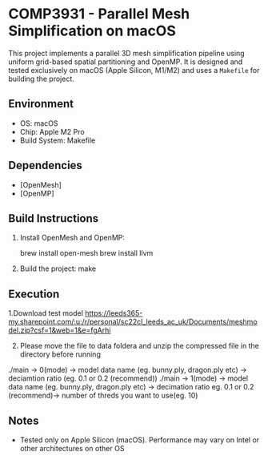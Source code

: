 # COMP3931 - Parallel Mesh Simplification on macOS

This project implements a parallel 3D mesh simplification pipeline using uniform grid-based spatial partitioning and OpenMP. It is designed and tested exclusively on macOS (Apple Silicon, M1/M2) and uses a `Makefile` for building the project.

## Environment
- OS: macOS 
- Chip: Apple M2 Pro 
- Build System: Makefile 

## Dependencies
- [OpenMesh]
- [OpenMP] 

## Build Instructions
1. Install OpenMesh and OpenMP:

   brew install open-mesh 
   brew install llvm

2. Build the project:
   make

## Execution 

1.Download test model
https://leeds365-my.sharepoint.com/:u:/r/personal/sc22cl_leeds_ac_uk/Documents/meshmodel.zip?csf=1&web=1&e=fgArhi

2. Please move the file to data foldera and unzip the compressed file in the directory before running

./main -> 0(mode) -> model data name (eg. bunny.ply, dragon.ply etc) -> deciamtion ratio (eg. 0.1 or 0.2 (recommend))
./main -> 1(mode) -> model data name (eg. bunny.ply, dragon.ply etc) -> decimation ratio eg. 0.1 or 0.2 (recommend)-> number of threds you want to use(eg. 10) 

## Notes
- Tested only on Apple Silicon (macOS). Performance may vary on Intel or other architectures on other OS


